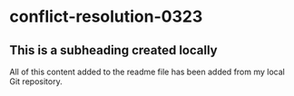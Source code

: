 # conflict-resolution-0323

## This is a subheading created locally

All of this content added to the readme file has been added from my local Git repository.